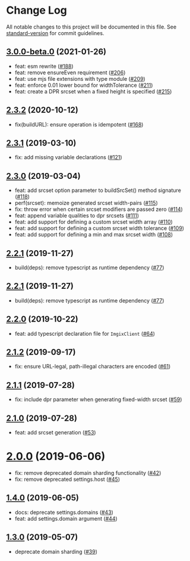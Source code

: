 # Change Log

All notable changes to this project will be documented in this file. See [standard-version](https://github.com/conventional-changelog/standard-version) for commit guidelines.

## [3.0.0-beta.0](https://github.com/imgix/imgix-core-js/compare/2.3.2...3.0.0-beta.0) (2021-01-26)

* feat: esm rewrite ([#188](https://github.com/imgix/imgix-core-js/pull/188))
* feat: remove ensureEven requirement ([#206](https://github.com/imgix/imgix-core-js/pull/206))
* feat: use mjs file extensions with type module ([#209](https://github.com/imgix/imgix-core-js/pull/209))
* feat: enforce 0.01 lower bound for widthTolerance ([#211](https://github.com/imgix/imgix-core-js/pull/211))
* feat: create a DPR srcset when a fixed height is specified ([#215](https://github.com/imgix/imgix-core-js/pull/215))

## [2.3.2](https://github.com/imgix/imgix-core-js/compare/2.3.1...2.3.2) (2020-10-12)

* fix(buildURL): ensure operation is idempotent ([#168](https://github.com/imgix/imgix-core-js/pull/168))

## [2.3.1](https://github.com/imgix/imgix-core-js/compare/2.3.0...2.3.1) (2019-03-10)

* fix: add missing variable declarations ([#121](https://github.com/imgix/imgix-core-js/pull/121))

## [2.3.0](https://github.com/imgix/imgix-core-js/compare/2.2.1...2.3.0) (2019-03-04)

* feat: add srcset option parameter to buildSrcSet() method signature ([#118](https://github.com/imgix/imgix-core-js/pull/118))
* perf(srcset): memoize generated srcset width-pairs ([#115](https://github.com/imgix/imgix-core-js/pull/115))
* fix: throw error when certain srcset modifiers are passed zero ([#114](https://github.com/imgix/imgix-core-js/pull/114))
* feat: append variable qualities to dpr srcsets ([#111](https://github.com/imgix/imgix-core-js/pull/111))
* feat: add support for defining a custom srcset width array ([#110](https://github.com/imgix/imgix-core-js/pull/110))
* feat: add support for defining a custom srcset width tolerance ([#109](https://github.com/imgix/imgix-core-js/pull/109))
* feat: add support for defining a min and max srcset width ([#108](https://github.com/imgix/imgix-core-js/pull/108))

## [2.2.1](https://github.com/imgix/imgix-core-js/compare/2.2.0...2.2.1) (2019-11-27)

* build(deps): remove typescript as runtime dependency ([#77](https://github.com/imgix/imgix-core-js/pull/77))

## [2.2.1](https://github.com/imgix/imgix-core-js/compare/2.2.0...2.2.1) (2019-11-27)

* build(deps): remove typescript as runtime dependency ([#77](https://github.com/imgix/imgix-core-js/pull/77))

## [2.2.0](https://github.com/imgix/imgix-core-js/compare/2.1.2...2.2.0) (2019-10-22)

* feat: add typescript declaration file for `ImgixClient` ([#64](https://github.com/imgix/imgix-core-js/pull/64))

## [2.1.2](https://github.com/imgix/imgix-core-js/compare/2.1.1...2.1.2) (2019-09-17)

* fix: ensure URL-legal, path-illegal characters are encoded ([#61](https://github.com/imgix/imgix-core-js/pull/61))

## [2.1.1](https://github.com/imgix/imgix-core-js/compare/2.1.0...2.1.1) (2019-07-28)

* fix: include dpr parameter when generating fixed-width srcset ([#59](https://github.com/imgix/imgix-core-js/pull/59))

## [2.1.0](https://github.com/imgix/imgix-core-js/compare/1.2.1...2.1.0) (2019-07-28)

* feat: add srcset generation ([#53](https://github.com/imgix/imgix-core-js/pull/53))

# [2.0.0](https://github.com/imgix/imgix-core-js/compare/1.4.0...2.0.0) (2019-06-06)

* fix: remove deprecated domain sharding functionality ([#42](https://github.com/imgix/imgix-core-js/pull/42))
* fix: remove deprecated settings.host ([#45](https://github.com/imgix/imgix-core-js/pull/45))

## [1.4.0](https://github.com/imgix/imgix-core-js/compare/1.3.0...1.4.0) (2019-06-05)

* docs: deprecate settings.domains ([#43](https://github.com/imgix/imgix-core-js/pull/43))
* feat: add settings.domain argument ([#44](https://github.com/imgix/imgix-core-js/pull/44))

## [1.3.0](https://github.com/imgix/imgix-core-js/compare/1.2.1...1.3.0) (2019-05-07)

*   deprecate domain sharding ([#39](https://github.com/imgix/imgix-core-js/pull/39))
